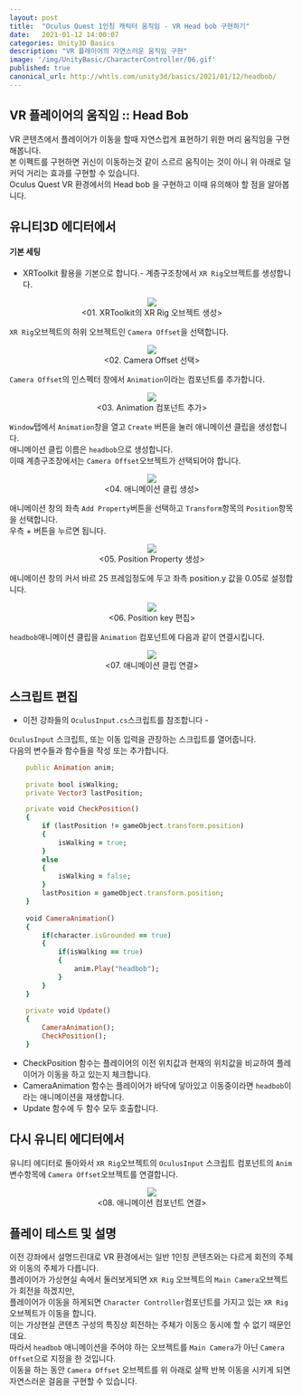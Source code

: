 ```yaml
---
layout: post
title:  "Oculus Quest 1인칭 캐릭터 움직임 - VR Head bob 구현하기"
date:   2021-01-12 14:00:07
categories: Unity3D Basics
description: "VR 플레이어의 자연스러운 움직임 구현"
image: '/img/UnityBasic/CharacterController/06.gif'
published: true
canonical_url: http://whtls.com/unity3d/basics/2021/01/12/headbob/
---
```


## VR 플레이어의 움직임 :: Head Bob
VR 콘텐츠에서 플레이어가 이동을 할때 자연스럽게 표현하기 위한 머리 움직임을 구현해봅니다.  
본 이펙트를 구현하면 귀신이 이동하는것 같이 스르르 움직이는 것이 아니 위 아래로 덜커덕 거리는 효과를 구현할 수 있습니다.  
Oculus Quest VR 환경에서의 Head bob 을 구현하고 이때 유의해야 할 점을 알아봅니다.  
  
## 유니티3D 에디터에서  
#### 기본 세팅
- XRToolkit 활용을 기본으로 합니다.-
계층구조창에서 `XR Rig`오브젝트를 생성합니다.  
<p align="center"><img src="/img/UnityBasic/OculusQuest/headbob/01.png"><br/>
<01. XRToolkit의 XR Rig 오브젝트 생성></p>  

`XR Rig`오브젝트의 하위 오브젝트인 `Camera Offset`을 선택합니다.  
<p align="center"><img src="/img/UnityBasic/OculusQuest/headbob/02.png"><br/>
<02. Camera Offset 선택></p>  

`Camera Offset`의 인스펙터 창에서 `Animation`이라는 컴포넌트를 추가합니다.  
<p align="center"><img src="/img/UnityBasic/OculusQuest/headbob/03.png"><br/>
<03. Animation 컴포넌트 추가></p>  

`Window`탭에서 `Animation`창을 열고 `Create` 버튼을 눌러 애니메이션 클립을 생성합니다.  
애니메이션 클립 이름은 `headbob`으로 생성합니다.  
이때 계층구조창에서는 `Camera Offset`오브젝트가 선택되어야 합니다.  
<p align="center"><img src="/img/UnityBasic/OculusQuest/headbob/05.png"><br/>
<04. 애니메이션 클립 생성></p>  

애니메이션 창의 좌측 `Add Property`버튼을 선택하고 `Transform`항목의 `Position`항목을 선택합니다.  
우측 + 버튼을 누르면 됩니다.  
<p align="center"><img src="/img/UnityBasic/OculusQuest/headbob/06.png"><br/>
<05. Position Property 생성></p>  

애니메이션 창의 커서 바르 25 프레임정도에 두고 좌측 position.y 값을 0.05로 설정합니다.  
<p align="center"><img src="/img/UnityBasic/OculusQuest/headbob/07.png"><br/>
<06. Position key 편집></p>  

`headbob`애니메이션 클립을 `Animation` 컴포넌트에 다음과 같이 연결시킵니다.  
<p align="center"><img src="/img/UnityBasic/OculusQuest/headbob/08.png"><br/>
<07. 애니메이션 클립 연결></p>  


## 스크립트 편집
  
- 이전 강좌들의 `OculusInput.cs`스크립트를 참조합니다 -
  
`OculusInput` 스크립트, 또는 이동 입력을 관장하는 스크립트를 열어줍니다.  
다음의 변수들과 함수들을 작성 또는 추가합니다.  

```ruby
    public Animation anim;
    
    private bool isWalking;
    private Vector3 lastPosition;

    private void CheckPosition()
    {
        if (lastPosition != gameObject.transform.position)
        {
            isWalking = true;
        }
        else
        {
            isWalking = false;
        }
        lastPosition = gameObject.transform.position;
    }
    
    void CameraAnimation()
    {
        if(character.isGrounded == true)
        {
            if(isWalking == true)
            {
                anim.Play("headbob");
            }
        }
    }
    
    private void Update()
    {
        CameraAnimation();
        CheckPosition();
    }
```

* CheckPosition 함수는 플레이어의 이전 위치값과 현재의 위치값을 비교하여 플레이어가 이동을 하고 있는지 체크합니다.  
* CameraAnimation 함수는 플레이어가 바닥에 닿아있고 이동중이라면 `headbob`이라는 애니메이션을 재생합니다.  
* Update 함수에 두 함수 모두 호출합니다.  

## 다시 유니티 에디터에서
유니티 에디터로 돌아와서 `XR Rig`오브젝트의 `OculusInput` 스크립트 컴포넌트의 `Anim`변수항목에 `Camera Offset`오브젝트를 연결합니다.
<p align="center"><img src="/img/UnityBasic/OculusQuest/headbob/09.png"><br/>
<08. 애니메이션 컴포넌트 연결></p>  

## 플레이 테스트 및 설명
이전 강좌에서 설명드린대로 VR 환경에서는 일반 1인칭 콘텐츠와는 다르게 회전의 주체와 이동의 주체가 다릅니다.  
플레이어가 가상현실 속에서 둘러보게되면 `XR Rig` 오브젝트의 `Main Camera`오브젝트가 회전을 하겠지만,  
플레이어가 이동을 하게되면 `Character Controller`컴포넌트를 가지고 있는 `XR Rig` 오브젝트가 이동을 합니다.  
이는 가상현실 콘텐츠 구성의 특징상 회전하는 주체가 이동으 동시에 할 수 없기 때문인데요.  
따라서 `headbob` 애니메이션을 주어야 하는 오브젝트를 `Main Camera`가 아닌 `Camera Offset`으로 지정을 한 것입니다.  
이동을 하는 동안 `Camera Offset` 오브젝트를 위 아래로 살짝 반복 이동을 시키게 되면 자연스러운 걸음을 구현할 수 있습니다.  

